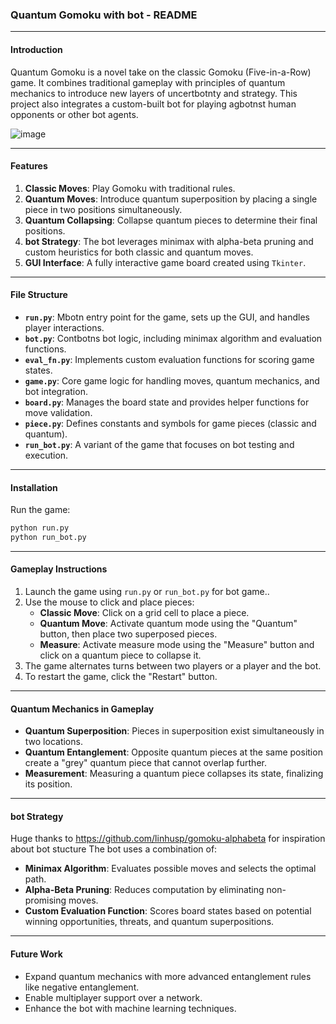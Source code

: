 ### Quantum Gomoku with bot - README

---

#### **Introduction**
Quantum Gomoku is a novel take on the classic Gomoku (Five-in-a-Row) game. It combines traditional gameplay with principles of quantum mechanics to introduce new layers of uncertbotnty and strategy. This project also integrates a custom-built bot for playing agbotnst human opponents or other bot agents.


![image](https://github.com/user-attachments/assets/c5b2764d-b6a7-4dc3-9054-0ed6f67fd06e)



---

#### **Features**
1. **Classic Moves**: Play Gomoku with traditional rules.
2. **Quantum Moves**: Introduce quantum superposition by placing a single piece in two positions simultaneously.
3. **Quantum Collapsing**: Collapse quantum pieces to determine their final positions.
4. **bot Strategy**: The bot leverages minimax with alpha-beta pruning and custom heuristics for both classic and quantum moves.
5. **GUI Interface**: A fully interactive game board created using `Tkinter`.

---

#### **File Structure**
- **`run.py`**: Mbotn entry point for the game, sets up the GUI, and handles player interactions.
- **`bot.py`**: Contbotns bot logic, including minimax algorithm and evaluation functions.
- **`eval_fn.py`**: Implements custom evaluation functions for scoring game states.
- **`game.py`**: Core game logic for handling moves, quantum mechanics, and bot integration.
- **`board.py`**: Manages the board state and provides helper functions for move validation.
- **`piece.py`**: Defines constants and symbols for game pieces (classic and quantum).
- **`run_bot.py`**: A variant of the game that focuses on bot testing and execution.

---

#### **Installation**
Run the game:
   ```bash
   python run.py
   python run_bot.py
   ```

---
#### **Gameplay Instructions**
1. Launch the game using `run.py` or `run_bot.py` for bot game..
2. Use the mouse to click and place pieces:
   - **Classic Move**: Click on a grid cell to place a piece.
   - **Quantum Move**: Activate quantum mode using the "Quantum" button, then place two superposed pieces.
   - **Measure**: Activate measure mode using the "Measure" button and click on a quantum piece to collapse it.
3. The game alternates turns between two players or a player and the bot.
4. To restart the game, click the "Restart" button.
---

#### **Quantum Mechanics in Gameplay**
- **Quantum Superposition**: Pieces in superposition exist simultaneously in two locations.
- **Quantum Entanglement**: Opposite quantum pieces at the same position create a "grey" quantum piece that cannot overlap further.
- **Measurement**: Measuring a quantum piece collapses its state, finalizing its position.

---

#### **bot Strategy**
Huge thanks to https://github.com/linhusp/gomoku-alphabeta for inspiration about bot stucture
The bot uses a combination of:
- **Minimax Algorithm**: Evaluates possible moves and selects the optimal path.
- **Alpha-Beta Pruning**: Reduces computation by eliminating non-promising moves.
- **Custom Evaluation Function**: Scores board states based on potential winning opportunities, threats, and quantum superpositions.

---

#### **Future Work**
- Expand quantum mechanics with more advanced entanglement rules like negative entanglement.
- Enable multiplayer support over a network.
- Enhance the bot with machine learning techniques.
